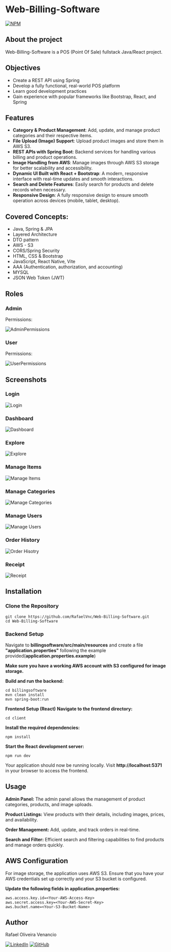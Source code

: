 # Web-Billing-Software
[![NPM](https://img.shields.io/npm/l/react)](https://github.com/RafaelVnc/Web-Billing-Software/blob/main/LICENSE) 
## About the project
Web-Billing-Software is a POS (Point Of Sale) fullstack Java/React project.
## Objectives
- Create a REST API using Spring
- Develop a fully functional, real-world POS platform
- Learn good development practices
- Gain experience with popular frameworks like Bootstrap, React, and Spring
## Features
- **Category & Product Management**: Add, update, and manage product categories and their respective items.
- **File Upload (Image) Support**: Upload product images and store them in AWS S3.
- **REST APIs with Spring Boot**: Backend services for handling various billing and product operations.
- **Image Handling from AWS**: Manage images through AWS S3 storage for better scalability and accessibility.
- **Dynamic UI Built with React + Bootstrap**: A modern, responsive interface with real-time updates and smooth interactions.
- **Search and Delete Features**: Easily search for products and delete records when necessary.
- **Responsive Design**: A fully responsive design to ensure smooth operation across devices (mobile, tablet, desktop).
## Covered Concepts:
- Java, Spring & JPA
- Layered Architecture
- DTO pattern
- AWS - S3
- CORS/Spring Security
- HTML, CSS & Bootstrap
- JavaScript, React Native, Vite
- AAA (Authentication, authorization, and accounting)
- MYSQL
- JSON Web Token (JWT)

## Roles
### Admin
Permissions:

![AdminPermissions](https://github.com/RafaelVnc/assets/blob/main/web-billing-software/AdminRoleView.png)
### User
Permissions:

![UserPermissions](https://github.com/RafaelVnc/assets/blob/main/web-billing-software/UserRoleView.png)


## Screenshots
### Login
![Login](https://github.com/RafaelVnc/assets/blob/main/web-billing-software/Login.png)

### Dashboard
![Dashboard](https://github.com/RafaelVnc/assets/blob/main/web-billing-software/Dashboard.png)

### Explore
![Explore](https://github.com/RafaelVnc/assets/blob/main/web-billing-software/Explore.png)

### Manage Items
![Manage Items](https://github.com/RafaelVnc/assets/blob/main/web-billing-software/ManageItems.png)

### Manage Categories
![Manage Categories](https://github.com/RafaelVnc/assets/blob/main/web-billing-software/ManageCategories.png)

### Manage Users
![Manage Users](https://github.com/RafaelVnc/assets/blob/main/web-billing-software/ManageUsers.png)

### Order History
![Order Hisotry](https://github.com/RafaelVnc/assets/blob/main/web-billing-software/OrderHistory.png)

### Receipt
![Receipt](https://github.com/RafaelVnc/assets/blob/main/web-billing-software/Receipt.png)

## Installation
### Clone the Repository
```
git clone https://github.com/RafaelVnc/Web-Billing-Software.git
cd Web-Billing-Software
```
### Backend Setup 

Navigate to **billingsoftware/src/main/resources** and create a file **"application.properties"** following the example provided(**application.properties.example**)

**Make sure you have a working AWS account with S3 configured for image storage.**

**Build and run the backend:**

```
cd billingsoftware
mvn clean install
mvn spring-boot:run
```
**Frontend Setup (React)**
**Navigate to the frontend directory:**
```
cd client
```
**Install the required dependencies:**
```
npm install
```
**Start the React development server:**
```
npm run dev
```
Your application should now be running locally. Visit **http://localhost:5371** in your browser to access the frontend.

## Usage
**Admin Panel:** The admin panel allows the management of product categories, products, and image uploads.

**Product Listings:** View products with their details, including images, prices, and availability.

**Order Management:** Add, update, and track orders in real-time.

**Search and Filter:** Efficient search and filtering capabilities to find products and manage orders quickly.
## AWS Configuration
For image storage, the application uses AWS S3. Ensure that you have your AWS credentials set up correctly and your S3 bucket is configured.

**Update the following fields in application.properties:**
```
aws.access.key.id=<Your-AWS-Access-Key>
aws.secret.access.key=<Your-AWS-Secret-Key>
aws.bucket.name=<Your-S3-Bucket-Name>
```

## Author
Rafael Oliveira Venancio

[![LinkedIn](https://img.shields.io/badge/LinkedIn-0077B5?style=for-the-badge&logo=linkedin&logoColor=white)](https://www.linkedin.com/in/rafael-oliveira-venancio-6904122a6/)
[![GitHub](https://img.shields.io/badge/GitHub-100000?style=for-the-badge&logo=github&logoColor=white)](https://github.com/RafaelVnc)